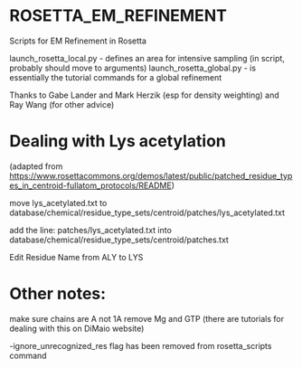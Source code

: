 # ROSETTA_EM_REFINEMENT
Scripts for EM Refinement in Rosetta

launch_rosetta_local.py - defines an area for intensive sampling (in script, probably should move to arguments)
launch_rosetta_global.py - is essentially the tutorial commands for a global refinement

Thanks to Gabe Lander and Mark Herzik (esp for density weighting) and Ray Wang (for other advice)

# Dealing with Lys acetylation
(adapted from https://www.rosettacommons.org/demos/latest/public/patched_residue_types_in_centroid-fullatom_protocols/README)

move lys_acetylated.txt to database/chemical/residue_type_sets/centroid/patches/lys_acetylated.txt

add the line:
patches/lys_acetylated.txt
into
database/chemical/residue_type_sets/centroid/patches.txt

Edit Residue Name from ALY to LYS

# Other notes:
make sure chains are A not 1A
remove Mg and GTP (there are tutorials for dealing with this on DiMaio website)

-ignore_unrecognized_res flag has been removed from rosetta_scripts command
